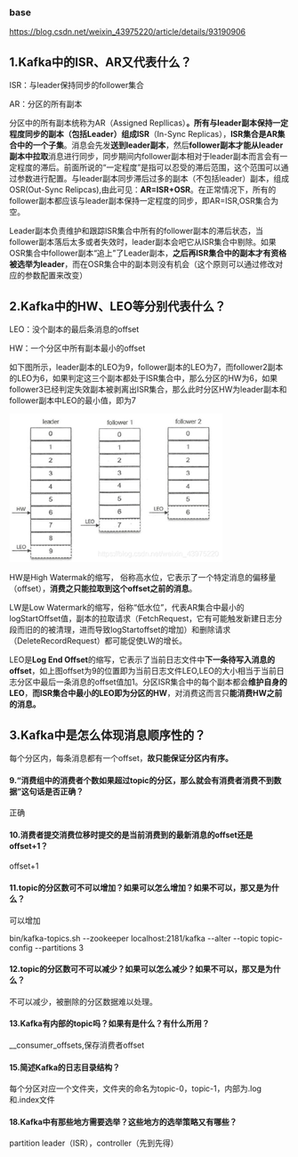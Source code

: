 ### base

https://blog.csdn.net/weixin_43975220/article/details/93190906

## 1.Kafka中的ISR、AR又代表什么？

ISR：与leader保持同步的follower集合

AR：分区的所有副本



分区中的所有副本统称为AR（Assigned Repllicas）**。所有与leader副本保持一定程度同步的副本（包括Leader）组成ISR**（In-Sync Replicas），**ISR集合是AR集合中的一个子集**。消息会先发**送到leader副本**，然后**follower副本才能从leader副本中拉取**消息进行同步，同步期间内follower副本相对于leader副本而言会有一定程度的滞后。前面所说的“一定程度”是指可以忍受的滞后范围，这个范围可以通过参数进行配置。与leader副本同步滞后过多的副本（不包括leader）副本，组成OSR(Out-Sync Relipcas),由此可见：**AR=ISR+OSR**。在正常情况下，所有的follower副本都应该与leader副本保持一定程度的同步，即AR=ISR,OSR集合为空。

 Leader副本负责维护和跟踪ISR集合中所有的follower副本的滞后状态，当follower副本落后太多或者失效时，leader副本会吧它从ISR集合中剔除。如果OSR集合中follower副本“追上”了Leader副本，**之后再ISR集合中的副本才有资格被选举为leader**，而在OSR集合中的副本则没有机会（这个原则可以通过修改对应的参数配置来改变）



## **2.Kafka中的HW、LEO等分别代表什么？**

LEO：没个副本的最后条消息的offset

HW：一个分区中所有副本最小的offset

 如下图所示，leader副本的LEO为9，follower副本的LEO为7，而follower2副本的LEO为6，如果判定这三个副本都处于ISR集合中，那么分区的HW为6，如果follower3已经判定失效副本被剥离出ISR集合，那么此时分区HW为leader副本和follower副本中LEO的最小值，即为7


<img src="..\images\20190621140239113.png" alt="20190621140239113" style="zoom:80%;" />

HW是High Watermak的缩写， 俗称高水位，它表示了一个特定消息的偏移量（offset），**消费之只能拉取到这个offset之前的消息**。

LW是Low Watermark的缩写，俗称“低水位”，代表AR集合中最小的logStartOffset值，副本的拉取请求（FetchRequest，它有可能触发新建日志分段而旧的的被清理，进而导致logStartoffset的增加）和删除请求（DeleteRecordRequest）都可能促使LW的增长。


 LEO是**Log End Offset**的缩写，它表示了当前日志文件中**下一条待写入消息的offset**，如上图offset为9的位置即为当前日志文件LEO,LEO的大小相当于当前日志分区中最后一条消息的offset值加1。分区ISR集合中的每个副本都会**维护自身的LEO**，**而ISR集合中最小的LEO即为分区的HW**，对消费这而言只**能消费HW之前的消息。**




## **3.Kafka中是怎么体现消息顺序性的？**

每个分区内，每条消息都有一个offset，**故只能保证分区内有序。**



#### 9.**“消费组中的消费者个数如果超过topic的分区，那么就会有消费者消费不到数据”这句话是否正确？**

正确



#### 10.消费者提交消费位移时提交的是当前消费到的最新消息的offset还是offset+1？

offset+1



#### **11.topic的分区数可不可以增加？如果可以怎么增加？如果不可以，那又是为什么？**

可以增加

bin/kafka-topics.sh --zookeeper localhost:2181/kafka --alter --topic topic-config --partitions 3



#### **12.topic的分区数可不可以减少？如果可以怎么减少？如果不可以，那又是为什么？**

不可以减少，被删除的分区数据难以处理。



#### **13.Kafka有内部的topic吗？如果有是什么？有什么所用？**

__consumer_offsets,保存消费者offset



#### **15.简述Kafka的日志目录结构？**

每个分区对应一个文件夹，文件夹的命名为topic-0，topic-1，内部为.log和.index文件



#### **18.Kafka中有那些地方需要选举？这些地方的选举策略又有哪些？**

partition leader（ISR），controller（先到先得）